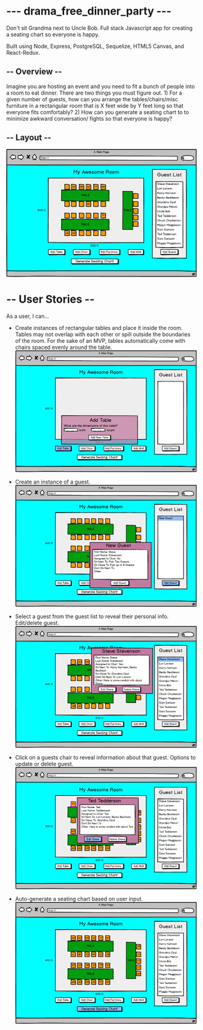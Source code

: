 # --- drama_free_dinner_party --- #

Don't sit Grandma next to Uncle Bob. Full stack Javascript app for creating a seating chart so everyone is happy. 

Built using Node, Express, PostgreSQL, Sequelize, HTML5 Canvas, and React-Redux.

## -- Overview -- ##

Imagine you are hosting an event and you need to fit a bunch of people into a room to eat dinner. There are two things you must figure out. 1) For a given number of guests, how can you arrange the tables/chairs/misc furniture in a rectangular room that is X feet wide by Y feet long so that everyone fits comfortably? 2) How can you generate a seating chart to to minimize awkward conversation/ fights so that everyone is happy? 

## -- Layout -- ##
![layout img](https://raw.githubusercontent.com/jffhtchr/drama_free_dinner_party/master/images/SeatingChart.png)

# -- User Stories -- #

As a user, I can…

- Create instances of rectangular tables and place it inside the room. Tables may not overlap with each other or spill outside the boundaries of the room. For the sake of an MVP, tables automatically come with chairs spaced evenly around the table.
![Add Table Img](https://raw.githubusercontent.com/jffhtchr/drama_free_dinner_party/master/images/AddTable.png)


- Create an instance of a guest.
![Create Guest Img](https://raw.githubusercontent.com/jffhtchr/drama_free_dinner_party/master/images/CreateGuest.png)

- Select a guest from the guest list to reveal their personal info. Edit/delete guest.
![Edit Guest Img](https://raw.githubusercontent.com/jffhtchr/drama_free_dinner_party/master/images/EditGuest.png)

- Click on a guests chair to reveal information about that guest. Options to update or delete guest.
![Click Guest Chair Img](https://raw.githubusercontent.com/jffhtchr/drama_free_dinner_party/master/images/ClickGuestChair.png)

 
- Auto-generate a seating chart based on user input.
![Create Seating Chart Img](https://raw.githubusercontent.com/jffhtchr/drama_free_dinner_party/master/images/CreateSeatingChart.png)

